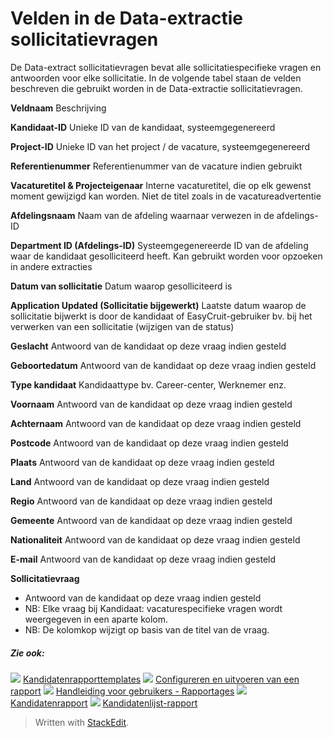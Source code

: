 # Velden in de Data-extractie sollicitatievragen

De Data-extract sollicitatievragen bevat alle sollicitatiespecifieke vragen en antwoorden voor elke sollicitatie. In de volgende tabel staan de velden beschreven die gebruikt worden in de Data-extractie sollicitatievragen.

**Veldnaam**
Beschrijving

**Kandidaat-ID**
Unieke ID van de kandidaat, systeemgegenereerd

**Project-ID**
Unieke ID van het project / de vacature, systeemgegenereerd

**Referentienummer**
Referentienummer van de vacature indien gebruikt

**Vacaturetitel & Projecteigenaar**
Interne vacaturetitel, die op elk gewenst moment gewijzigd kan worden. Niet de titel zoals in de vacatureadvertentie

**Afdelingsnaam**
Naam van de afdeling waarnaar verwezen in de afdelings-ID

**Department ID (Afdelings-ID)**
Systeemgegenereerde ID van de afdeling waar de kandidaat gesolliciteerd heeft. Kan gebruikt worden voor opzoeken in andere extracties

**Datum van sollicitatie**
Datum waarop gesolliciteerd is

**Application Updated (Sollicitatie bijgewerkt)**
Laatste datum waarop de sollicitatie bijwerkt is door de kandidaat of EasyCruit-gebruiker bv. bij het verwerken van een sollicitatie (wijzigen van de status)

**Geslacht**
Antwoord van de kandidaat op deze vraag indien gesteld

**Geboortedatum**
Antwoord van de kandidaat op deze vraag indien gesteld

**Type kandidaat**
Kandidaattype bv. Career-center, Werknemer enz.

**Voornaam**
Antwoord van de kandidaat op deze vraag indien gesteld

**Achternaam**
Antwoord van de kandidaat op deze vraag indien gesteld

**Postcode**
Antwoord van de kandidaat op deze vraag indien gesteld

**Plaats**
Antwoord van de kandidaat op deze vraag indien gesteld

**Land**
Antwoord van de kandidaat op deze vraag indien gesteld

**Regio**
Antwoord van de kandidaat op deze vraag indien gesteld

**Gemeente**
Antwoord van de kandidaat op deze vraag indien gesteld

**Nationaliteit**
Antwoord van de kandidaat op deze vraag indien gesteld

**E-mail**
Antwoord van de kandidaat op deze vraag indien gesteld

**Sollicitatievraag**
- Antwoord van de kandidaat op deze vraag indien gesteld
- NB: Elke vraag bij  Kandidaat:  vacaturespecifieke vragen  wordt weergegeven in een aparte kolom.
- NB: De kolomkop wijzigt op basis van de titel van de vraag.

##### Zie ook:

![](../Resources/Images/icon-document-link.png)  [Kandidatenrapporttemplates](export_templates.htm)
![](../Resources/Images/icon-document-link.png)  [Configureren en uitvoeren van een rapport](configuring_and_running_a_report.htm)
![](../Resources/Images/icon-document-link.png)  [Handleiding voor gebruikers - Rapportages](guide_for_users_reports.htm)
![](../Resources/Images/icon-document-link.png)  [Kandidatenrapport](candidate_report.htm)
![](../Resources/Images/icon-document-link.png)  [Kandidatenlijst-rapport](applicant_list_report.htm)


> Written with [StackEdit](https://stackedit.io/).
<!--stackedit_data:
eyJoaXN0b3J5IjpbLTIwNDcyNDc2NDVdfQ==
-->